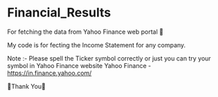 # Financial_Results
For fetching the data from Yahoo Finance web portal 🙂

My code is for fecting the Income Statement for any company.

Note :- Please spell the Ticker symbol correctly or just you can try your symbol in Yahoo Finance website 
Yahoo Finance - https://in.finance.yahoo.com/

🙂Thank You🙂
